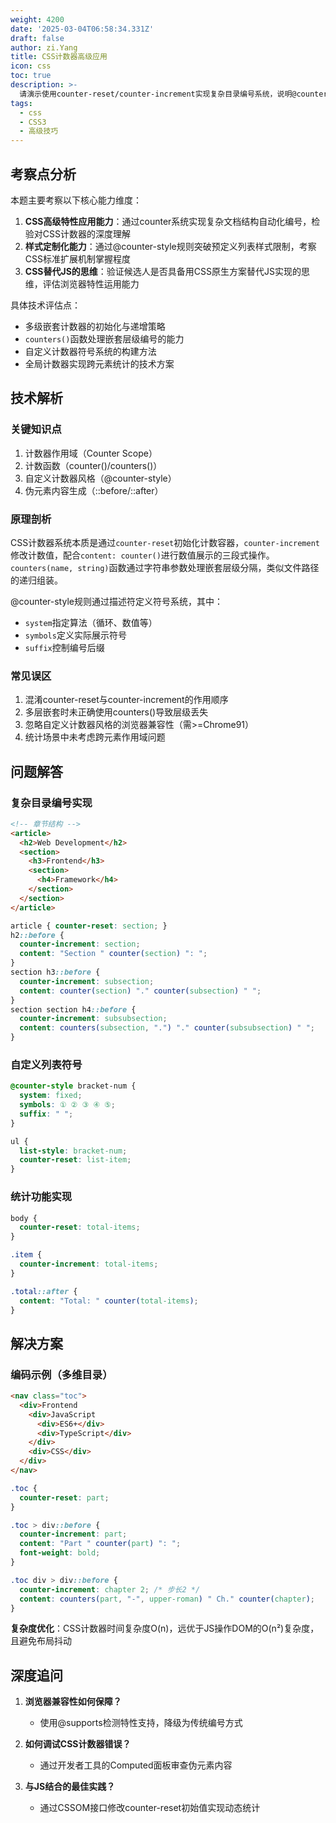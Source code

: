 ```yaml
---
weight: 4200
date: '2025-03-04T06:58:34.331Z'
draft: false
author: zi.Yang
title: CSS计数器高级应用
icon: css
toc: true
description: >-
  请演示使用counter-reset/counter-increment实现复杂目录编号系统，说明@counter-style规则自定义列表符号的方法，并解释如何通过CSS计数器替代JavaScript实现简单统计功能。
tags:
  - css
  - CSS3
  - 高级技巧
---
```


## 考察点分析

本题主要考察以下核心能力维度：

1. **CSS高级特性应用能力**：通过counter系统实现复杂文档结构自动化编号，检验对CSS计数器的深度理解
2. **样式定制化能力**：通过@counter-style规则突破预定义列表样式限制，考察CSS标准扩展机制掌握程度
3. **CSS替代JS的思维**：验证候选人是否具备用CSS原生方案替代JS实现的思维，评估浏览器特性运用能力

具体技术评估点：

- 多级嵌套计数器的初始化与递增策略
- `counters()`函数处理嵌套层级编号的能力
- 自定义计数器符号系统的构建方法
- 全局计数器实现跨元素统计的技术方案

## 技术解析

### 关键知识点

1. 计数器作用域（Counter Scope）
2. 计数函数（counter()/counters()）
3. 自定义计数器风格（@counter-style）
4. 伪元素内容生成（::before/::after）

### 原理剖析

CSS计数器系统本质是通过`counter-reset`初始化计数容器，`counter-increment`修改计数值，配合`content: counter()`进行数值展示的三段式操作。`counters(name, string)`函数通过字符串参数处理嵌套层级分隔，类似文件路径的递归组装。

@counter-style规则通过描述符定义符号系统，其中：

- `system`指定算法（循环、数值等）
- `symbols`定义实际展示符号
- `suffix`控制编号后缀

### 常见误区

1. 混淆counter-reset与counter-increment的作用顺序
2. 多层嵌套时未正确使用counters()导致层级丢失
3. 忽略自定义计数器风格的浏览器兼容性（需>=Chrome91）
4. 统计场景中未考虑跨元素作用域问题

## 问题解答

### 复杂目录编号实现

```html
<!-- 章节结构 -->
<article>
  <h2>Web Development</h2>
  <section>
    <h3>Frontend</h3>
    <section>
      <h4>Framework</h4>
    </section>
  </section>
</article>
```

```css
article { counter-reset: section; }
h2::before {
  counter-increment: section;
  content: "Section " counter(section) ": ";
}
section h3::before {
  counter-increment: subsection;
  content: counter(section) "." counter(subsection) " ";
}
section section h4::before {
  counter-increment: subsubsection;
  content: counters(subsection, ".") "." counter(subsubsection) " ";
}
```

### 自定义列表符号

```css
@counter-style bracket-num {
  system: fixed;
  symbols: ① ② ③ ④ ⑤;
  suffix: " "; 
}

ul {
  list-style: bracket-num;
  counter-reset: list-item;
}
```

### 统计功能实现

```css
body {
  counter-reset: total-items;
}

.item {
  counter-increment: total-items;
}

.total::after {
  content: "Total: " counter(total-items);
}
```

## 解决方案

### 编码示例（多维目录）

```html
<nav class="toc">
  <div>Frontend
    <div>JavaScript
      <div>ES6+</div>
      <div>TypeScript</div>
    </div>
    <div>CSS</div>
  </div>
</nav>
```

```css
.toc {
  counter-reset: part;
}

.toc > div::before {
  counter-increment: part;
  content: "Part " counter(part) ": ";
  font-weight: bold;
}

.toc div > div::before {
  counter-increment: chapter 2; /* 步长2 */
  content: counters(part, "-", upper-roman) " Ch." counter(chapter);
}
```

**复杂度优化**：CSS计数器时间复杂度O(n)，远优于JS操作DOM的O(n²)复杂度，且避免布局抖动

## 深度追问

1. **浏览器兼容性如何保障？**
   - 使用@supports检测特性支持，降级为传统编号方式

2. **如何调试CSS计数器错误？**
   - 通过开发者工具的Computed面板审查伪元素内容

3. **与JS结合的最佳实践？**
   - 通过CSSOM接口修改counter-reset初始值实现动态统计
